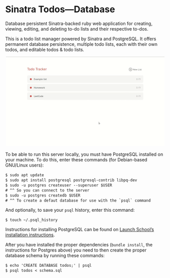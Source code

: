 # Sinatra Todos&mdash;Database #

Database persistent Sinatra-backed ruby web application for creating,
viewing, editing, and deleting to-do lists and their respective to-dos. 

This is a todo list manager powered by Sinatra and PostgreSQL. It offers
permanent database persistence, multiple todo lists, each with their own
todos, and editable todos & todo lists.

<p align="center">
  <img alt="GIF screen recording of application in use"
       src="example.gif">
</p>

To be able to run this server locally, you must have PostgreSQL installed on
your machine. To do this, enter these commands (for Debian-based GNU/Linux
users):

```
$ sudo apt update
$ sudo apt install postgresql postgresql-contrib libpq-dev
$ sudo -u postgres createuser --superuser $USER
# ^^ So you can connect to the server
$ sudo -u postgres createdb $USER
# ^^ To create a defaut database for use with the `psql` command
```

And optionally, to save your `psql` history, enter this command:

```
$ touch ~/.psql_history
```

Instructions for installing PostgreSQL can be found on [Launch School’s
installation instructions][install].

After you have installed the proper dependencies (`bundle install`, the
instructions for Postgres above) you need to then create the proper database
schema by running these commands:

```
$ echo 'CREATE DATABASE todos;' | psql
$ psql todos < schema.sql
```

[install]: https://launchschool.com/blog/how-to-install-postgres-for-linux
